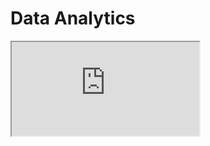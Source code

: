 # Data Analytics

<iframe src="https://mica-ferry-e9f.notion.site/Data-Analytics-21a4bfd7da814306bd4269a4bd700631">
  
</iframe>
